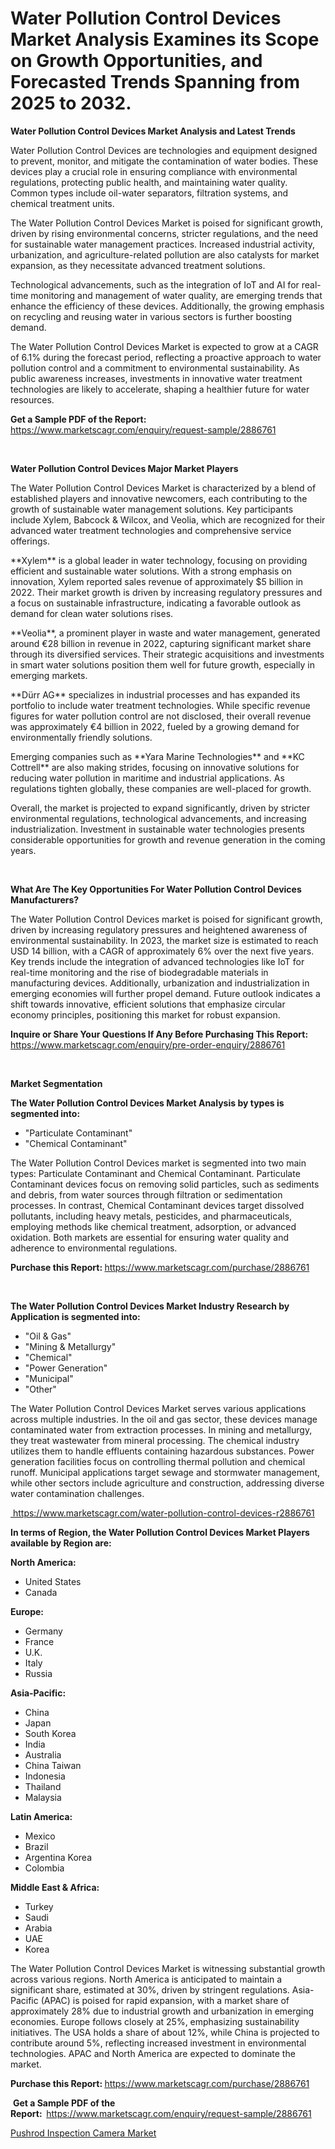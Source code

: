 <p><h1>Water Pollution Control Devices Market Analysis Examines its Scope on Growth Opportunities, and Forecasted Trends Spanning from 2025 to 2032.</h1></p><p><strong>Water Pollution Control Devices Market Analysis and Latest Trends</strong></p>
<p><p>Water Pollution Control Devices are technologies and equipment designed to prevent, monitor, and mitigate the contamination of water bodies. These devices play a crucial role in ensuring compliance with environmental regulations, protecting public health, and maintaining water quality. Common types include oil-water separators, filtration systems, and chemical treatment units.</p><p>The Water Pollution Control Devices Market is poised for significant growth, driven by rising environmental concerns, stricter regulations, and the need for sustainable water management practices. Increased industrial activity, urbanization, and agriculture-related pollution are also catalysts for market expansion, as they necessitate advanced treatment solutions. </p><p>Technological advancements, such as the integration of IoT and AI for real-time monitoring and management of water quality, are emerging trends that enhance the efficiency of these devices. Additionally, the growing emphasis on recycling and reusing water in various sectors is further boosting demand. </p><p>The Water Pollution Control Devices Market is expected to grow at a CAGR of 6.1% during the forecast period, reflecting a proactive approach to water pollution control and a commitment to environmental sustainability. As public awareness increases, investments in innovative water treatment technologies are likely to accelerate, shaping a healthier future for water resources.</p></p>
<p><strong>Get a Sample PDF of the Report:&nbsp;</strong> <a href="https://www.marketscagr.com/enquiry/request-sample/2886761?utm_campaign=3127&utm_medium=2&utm_source=Github&utm_content=ia&utm_term=13032025&utm_id=water-pollution-control-devices">https://www.marketscagr.com/enquiry/request-sample/2886761</a></p>
<p>&nbsp;</p>
<p><strong>Water Pollution Control Devices Major Market Players</strong></p>
<p><p>The Water Pollution Control Devices Market is characterized by a blend of established players and innovative newcomers, each contributing to the growth of sustainable water management solutions. Key participants include Xylem, Babcock & Wilcox, and Veolia, which are recognized for their advanced water treatment technologies and comprehensive service offerings.</p><p>**Xylem** is a global leader in water technology, focusing on providing efficient and sustainable water solutions. With a strong emphasis on innovation, Xylem reported sales revenue of approximately $5 billion in 2022. Their market growth is driven by increasing regulatory pressures and a focus on sustainable infrastructure, indicating a favorable outlook as demand for clean water solutions rises.</p><p>**Veolia**, a prominent player in waste and water management, generated around €28 billion in revenue in 2022, capturing significant market share through its diversified services. Their strategic acquisitions and investments in smart water solutions position them well for future growth, especially in emerging markets.</p><p>**Dürr AG** specializes in industrial processes and has expanded its portfolio to include water treatment technologies. While specific revenue figures for water pollution control are not disclosed, their overall revenue was approximately €4 billion in 2022, fueled by a growing demand for environmentally friendly solutions.</p><p>Emerging companies such as **Yara Marine Technologies** and **KC Cottrell** are also making strides, focusing on innovative solutions for reducing water pollution in maritime and industrial applications. As regulations tighten globally, these companies are well-placed for growth.</p><p>Overall, the market is projected to expand significantly, driven by stricter environmental regulations, technological advancements, and increasing industrialization. Investment in sustainable water technologies presents considerable opportunities for growth and revenue generation in the coming years.</p></p>
<p>&nbsp;</p>
<p><strong>What Are The Key Opportunities For Water Pollution Control Devices Manufacturers?</strong></p>
<p><p>The Water Pollution Control Devices market is poised for significant growth, driven by increasing regulatory pressures and heightened awareness of environmental sustainability. In 2023, the market size is estimated to reach USD 14 billion, with a CAGR of approximately 6% over the next five years. Key trends include the integration of advanced technologies like IoT for real-time monitoring and the rise of biodegradable materials in manufacturing devices. Additionally, urbanization and industrialization in emerging economies will further propel demand. Future outlook indicates a shift towards innovative, efficient solutions that emphasize circular economy principles, positioning this market for robust expansion.</p></p>
<p><strong>Inquire or Share Your Questions If Any Before Purchasing This Report:</strong> <a href="https://www.marketscagr.com/enquiry/pre-order-enquiry/2886761?utm_campaign=3127&utm_medium=2&utm_source=Github&utm_content=ia&utm_term=13032025&utm_id=water-pollution-control-devices">https://www.marketscagr.com/enquiry/pre-order-enquiry/2886761</a></p>
<p>&nbsp;</p>
<p><strong>Market Segmentation</strong></p>
<p><strong>The Water Pollution Control Devices Market Analysis by types is segmented into:</strong></p>
<p><ul><li>"Particulate Contaminant"</li><li>"Chemical Contaminant"</li></ul></p>
<p><p>The Water Pollution Control Devices market is segmented into two main types: Particulate Contaminant and Chemical Contaminant. Particulate Contaminant devices focus on removing solid particles, such as sediments and debris, from water sources through filtration or sedimentation processes. In contrast, Chemical Contaminant devices target dissolved pollutants, including heavy metals, pesticides, and pharmaceuticals, employing methods like chemical treatment, adsorption, or advanced oxidation. Both markets are essential for ensuring water quality and adherence to environmental regulations.</p></p>
<p><strong>Purchase this Report:&nbsp;</strong><a href="https://www.marketscagr.com/purchase/2886761?utm_campaign=3127&utm_medium=2&utm_source=Github&utm_content=ia&utm_term=13032025&utm_id=water-pollution-control-devices">https://www.marketscagr.com/purchase/2886761</a></p>
<p>&nbsp;</p>
<p><strong>The Water Pollution Control Devices Market Industry Research by Application is segmented into:</strong></p>
<p><ul><li>"Oil & Gas"</li><li>"Mining & Metallurgy"</li><li>"Chemical"</li><li>"Power Generation"</li><li>"Municipal"</li><li>"Other"</li></ul></p>
<p><p>The Water Pollution Control Devices Market serves various applications across multiple industries. In the oil and gas sector, these devices manage contaminated water from extraction processes. In mining and metallurgy, they treat wastewater from mineral processing. The chemical industry utilizes them to handle effluents containing hazardous substances. Power generation facilities focus on controlling thermal pollution and chemical runoff. Municipal applications target sewage and stormwater management, while other sectors include agriculture and construction, addressing diverse water contamination challenges.</p></p>
<p><a href="https://www.marketscagr.com/water-pollution-control-devices-r2886761?utm_campaign=3127&utm_medium=2&utm_source=Github&utm_content=ia&utm_term=13032025&utm_id=water-pollution-control-devices">&nbsp;https://www.marketscagr.com/water-pollution-control-devices-r2886761</a></p>
<p><strong>In terms of Region, the Water Pollution Control Devices Market Players available by Region are:</strong></p>
<p>
    <p> <strong> North America: </strong>
        <ul>
            <li>United States</li>
            <li>Canada</li>
        </ul>
        </p> 
    <p> <strong> Europe: </strong>
        <ul>
            <li>Germany</li>
            <li>France</li>
            <li>U.K.</li>
            <li>Italy</li>
            <li>Russia</li>
        </ul>
        </p> 
    <p> <strong> Asia-Pacific: </strong>
        <ul>
            <li>China</li>
            <li>Japan</li>
            <li>South Korea</li>
            <li>India</li>
            <li>Australia</li>
            <li>China Taiwan</li>
            <li>Indonesia</li>
            <li>Thailand</li>
            <li>Malaysia</li>
        </ul>
        </p> 
    <p> <strong> Latin America: </strong>
        <ul>
            <li>Mexico</li>
            <li>Brazil</li>
            <li>Argentina Korea</li>
            <li>Colombia</li>
        </ul>
        </p> 
    <p> <strong> Middle East & Africa: </strong>
        <ul>
            <li>Turkey</li>
            <li>Saudi</li>
            <li>Arabia</li>
            <li>UAE</li>
            <li>Korea</li>
        </ul>
    </p>
    </p>
<p><p>The Water Pollution Control Devices Market is witnessing substantial growth across various regions. North America is anticipated to maintain a significant share, estimated at 30%, driven by stringent regulations. Asia-Pacific (APAC) is poised for rapid expansion, with a market share of approximately 28% due to industrial growth and urbanization in emerging economies. Europe follows closely at 25%, emphasizing sustainability initiatives. The USA holds a share of about 12%, while China is projected to contribute around 5%, reflecting increased investment in environmental technologies. APAC and North America are expected to dominate the market.</p></p>
<p><strong>Purchase this Report: </strong><a href="https://www.marketscagr.com/purchase/2886761?utm_campaign=3127&utm_medium=2&utm_source=Github&utm_content=ia&utm_term=13032025&utm_id=water-pollution-control-devices">https://www.marketscagr.com/purchase/2886761</a></p>
<p>&nbsp;<strong>Get a Sample PDF of the Report:&nbsp;&nbsp;</strong><a href="https://www.marketscagr.com/enquiry/request-sample/2886761?utm_campaign=3127&utm_medium=2&utm_source=Github&utm_content=ia&utm_term=13032025&utm_id=water-pollution-control-devices">https://www.marketscagr.com/enquiry/request-sample/2886761</a></p>
<p><strong></strong></p>
<p><p><a href="https://github.com/saklpelzami95/Market-Research-Report-List-1/blob/main/pushrod-inspection-camera-market.md?utm_campaign=3127&utm_medium=2&utm_source=Github&utm_content=ia&utm_term=13032025&utm_id=water-pollution-control-devices">Pushrod Inspection Camera Market</a></p></p>